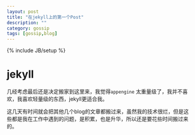```yaml
---
layout: post
title: "在jekyll上的第一个Post"
description: ""
category: gossip
tags: [gossip,blog]
---
```

{% include JB/setup %}

jekyll
======

几经考虑最后还是决定搬家到这里来，我觉得`appengine` 太重量级了，我并不喜欢，我喜欢轻量级的东西，jekyll更适合我。

这几天有时间就会把其他几个blog的文章都搬过来，虽然我的技术很烂，但是这些都是我在工作中遇到的问题，是积累，也是升华，所以还是要花些时间搬过来的。

